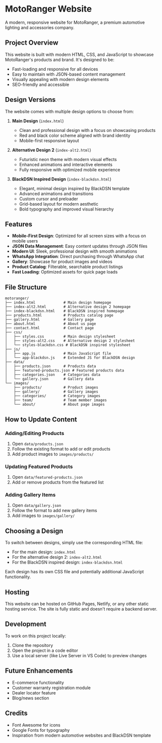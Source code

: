# MotoRanger Website

A modern, responsive website for MotoRanger, a premium automotive lighting and accessories company.

## Project Overview

This website is built with modern HTML, CSS, and JavaScript to showcase MotoRanger's products and brand. It's designed to be:

- Fast-loading and responsive for all devices
- Easy to maintain with JSON-based content management
- Visually appealing with modern design elements
- SEO-friendly and accessible

## Design Versions

The website comes with multiple design options to choose from:

1. **Main Design** (`index.html`)
   - Clean and professional design with a focus on showcasing products
   - Red and black color scheme aligned with brand identity
   - Mobile-first responsive layout

2. **Alternative Design 2** (`index-alt2.html`)
   - Futuristic neon theme with modern visual effects
   - Enhanced animations and interactive elements
   - Fully responsive with optimized mobile experience

3. **BlackDSN Inspired Design** (`index-blackdsn.html`)
   - Elegant, minimal design inspired by BlackDSN template
   - Advanced animations and transitions
   - Custom cursor and preloader
   - Grid-based layout for modern aesthetic
   - Bold typography and improved visual hierarchy

## Features

- **Mobile-First Design**: Optimized for all screen sizes with a focus on mobile users
- **JSON Data Management**: Easy content updates through JSON files
- **Modern UI**: Sleek, professional design with smooth animations
- **WhatsApp Integration**: Direct purchasing through WhatsApp chat
- **Gallery**: Showcase for product images and videos
- **Product Catalog**: Filterable, searchable product listings
- **Fast Loading**: Optimized assets for quick page loads

## File Structure

```
motoranger/
├── index.html             # Main design homepage
├── index-alt2.html        # Alternative design 2 homepage
├── index-blackdsn.html    # BlackDSN inspired homepage
├── products.html          # Products catalog page
├── gallery.html           # Gallery page
├── about.html             # About us page
├── contact.html           # Contact page
├── css/
│   ├── styles.css         # Main design stylesheet
│   ├── styles-alt2.css    # Alternative design 2 stylesheet
│   └── styles-blackdsn.css # BlackDSN inspired stylesheet
├── js/
│   ├── app.js             # Main JavaScript file
│   └── app-blackdsn.js    # Extended JS for BlackDSN design
├── data/
│   ├── products.json      # Products data
│   ├── featured-products.json # Featured products data
│   ├── categories.json    # Categories data
│   └── gallery.json       # Gallery data
└── images/
    ├── products/          # Product images
    ├── gallery/           # Gallery images
    ├── categories/        # Category images
    ├── team/              # Team member images
    └── about/             # About page images
```

## How to Update Content

### Adding/Editing Products

1. Open `data/products.json`
2. Follow the existing format to add or edit products
3. Add product images to `images/products/`

### Updating Featured Products

1. Open `data/featured-products.json`
2. Add or remove products from the featured list

### Adding Gallery Items

1. Open `data/gallery.json`
2. Follow the format to add new gallery items
3. Add images to `images/gallery/`

## Choosing a Design

To switch between designs, simply use the corresponding HTML file:
- For the main design: `index.html`
- For the alternative design 2: `index-alt2.html`
- For the BlackDSN inspired design: `index-blackdsn.html`

Each design has its own CSS file and potentially additional JavaScript functionality.

## Hosting

This website can be hosted on GitHub Pages, Netlify, or any other static hosting service. The site is fully static and doesn't require a backend server.

## Development

To work on this project locally:

1. Clone the repository
2. Open the project in a code editor
3. Use a local server (like Live Server in VS Code) to preview changes

## Future Enhancements

- E-commerce functionality
- Customer warranty registration module
- Dealer locator feature
- Blog/news section

## Credits

- Font Awesome for icons
- Google Fonts for typography
- Inspiration from modern automotive websites and BlackDSN template
